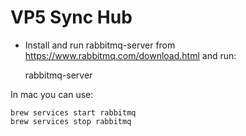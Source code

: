 # VP5 Sync Hub


- Install and run rabbitmq-server from https://www.rabbitmq.com/download.html and run:

    rabbitmq-server


In mac you can use:

    brew services start rabbitmq
    brew services stop rabbitmq
